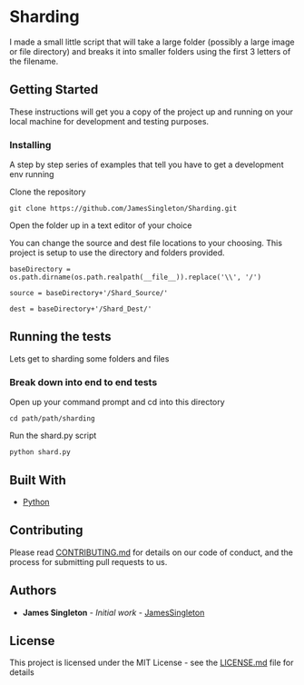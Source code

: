 # Sharding

I made a small little script that will take a large folder (possibly a large image or file directory) and breaks it into smaller
folders using the first 3 letters of the filename.

## Getting Started

These instructions will get you a copy of the project up and running on your local machine for development and testing purposes.


### Installing

A step by step series of examples that tell you have to get a development env running

Clone the repository

```
git clone https://github.com/JamesSingleton/Sharding.git
```

Open the folder up in a text editor of your choice

You can change the source and dest file locations to your choosing. This project is setup to use the directory and folders provided.

```
baseDirectory = os.path.dirname(os.path.realpath(__file__)).replace('\\', '/')

source = baseDirectory+'/Shard_Source/'

dest = baseDirectory+'/Shard_Dest/'
```


## Running the tests

Lets get to sharding some folders and files

### Break down into end to end tests

Open up your command prompt and cd into this directory

```
cd path/path/sharding
```

Run the shard.py script

```
python shard.py
```

## Built With

* [Python](https://www.python.org/downloads/)

## Contributing

Please read [CONTRIBUTING.md](https://gist.github.com/PurpleBooth/b24679402957c63ec426) for details on our code of conduct, and the process for submitting pull requests to us.


## Authors

* **James Singleton** - *Initial work* - [JamesSingleton](https://github.com/JamesSingleton)


## License

This project is licensed under the MIT License - see the [LICENSE.md](LICENSE.md) file for details
